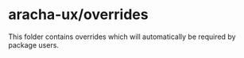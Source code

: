# aracha-ux/overrides

This folder contains overrides which will automatically be required by package users.
